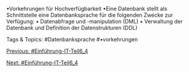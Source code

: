 •Vorkehrungen für Hochverfügbarkeit
•Eine Datenbank stellt als Schnittstelle eine Datenbanksprache für die folgenden Zwecke zur 
Verfügung:
• Datenabfrage und -manipulation (DML)
• Verwaltung der Datenbank und Definition der Datenstrukturen (DDL)

   Tags & Topics:
   #Datenbanksprache
   #•vorkehrungen

[Previous: #Einführung-IT-Teil6_4](Einführung-IT-Teil6_4.md)

[Next: #Einführung-IT-Teil6_4](Einführung-IT-Teil6_4.md)